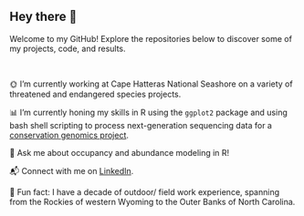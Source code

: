 ## Hey there 👋
Welcome to my GitHub! Explore the repositories below to discover some of my projects, code, and results. 

&nbsp;

🌞 I’m currently working at Cape Hatteras National Seashore on a variety of threatened and endangered species projects. 

📊 I’m currently honing my skills in R using the `ggplot2` package and using bash shell scripting to process next-generation sequencing data for a [conservation genomics project](https://github.com/gausec/KingRailPopGen).

💬 Ask me about occupancy and abundance modeling in R!

📬 Connect with me on [LinkedIn](https://www.linkedin.com/in/carol-gause-26a49a15b/).

🌼 Fun fact: I have a decade of outdoor/ field work experience, spanning from the Rockies of western Wyoming to the Outer Banks of North Carolina.
